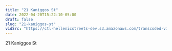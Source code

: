 ```yaml
---
title: "21 Kaniggos St"
date: 2022-04-20T15:22:10-05:00
draft: false
slug: "21-kaniggos-st"
vidSrc: "https://ctl-hellenicstreets-dev.s3.amazonaws.com/transcoded-videos/21%20Kaniggos%20St.%20-%2028%20Kapodistriou%20St.mp4"
---
```


21 Kaniggos St
